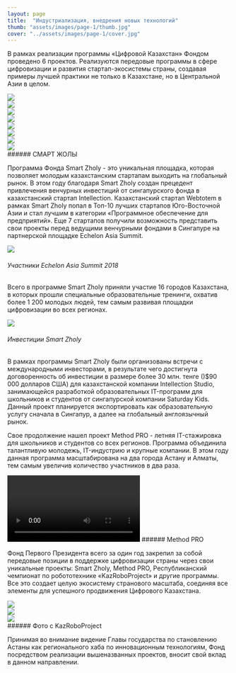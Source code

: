 ```yaml
---
layout: page
title:  "Индустриализация, внедрения новых технологий"
thumb: "assets/images/page-1/thumb.jpg"
cover: "../assets/images/page-1/cover.jpg"
---
```


В рамках реализации программы «Цифровой Казахстан» Фондом проведено 6 проектов. Реализуются передовые программы в сфере цифровизации и развития стартап-экосистемы страны, создавая примеры лучшей практики не только в Казахстане, но в Центральной Азии в целом.

<div class="carousel" markdown="1">
<div><img src="../assets/images/page-1/smart-zholy-1.jpg" /></div>
<div><img src="../assets/images/page-1/smart-zholy-2.jpg" /></div>
<div><img src="../assets/images/page-1/smart-zholy-3.jpg" /></div>
<div><img src="../assets/images/page-1/smart-zholy-4.jpg" /></div>
<div><img src="../assets/images/page-1/smart-zholy-5.jpg" /></div>
<div><img src="../assets/images/page-1/smart-zholy-6.jpg" /></div>
<div><img src="../assets/images/page-1/smart-zholy-7.jpg" /></div>
<div><img src="../assets/images/page-1/smart-zholy-8.jpg" /></div>
</div>
###### СМАРТ ЖОЛЫ

Программа Фонда Smart Zholy - это уникальная площадка, которая позволяет молодым казахстанским стартапам выходить на глобальный рынок. В этом году благодаря Smart Zholy создан прецедент привлечения венчурных инвестиций от сингапурского фонда в казахстанский стартап Intellection. Казахстанский стартап Webtotem в рамках Smart Zholy попал в Топ-10 лучших стартапов Юго-Восточной Азии и стал лучшим в категории «Программное обеспечение для предприятий». Еще 7 стартапов получили возможность представить свои проекты перед ведущими венчурными фондами в Сингапуре на партнерской площадке Echelon Asia Summit.

![](../assets/images/page-1/eas-1.png)
###### Участники Echelon Asia Summit 2018

Всего в программе Smart Zholy приняли участие 16 городов Казахстана, в которых прошли специальные образовательные тренинги, охватив более 1 200 молодых людей, тем самым развивая площадки цифровизации во всех регионах.

![](../assets/images/page-1/investments-infographic.png)
###### Инвестиции Smart Zholy

В рамках программы Smart Zholy были организованы встречи с международными инвесторами, в результате чего достигнута договоренность об инвестиции в размере более 30 млн. тенге ()$90 000 долларов США) для казахстанской компании Intellection Studio, занимающейся разработкой образовательных IT-программ для школьников и студентов от сингапурской компании Saturday Kids. Данный проект планируется экспортировать как образовательную услугу сначала в Сингапур, а далее на глобальный англоязычный рынок.

Свое продолжение нашел проект Method PRO - летняя IT-стажировка для школьников и студентов со всех регионов. Программа объединила талантливую молодежь, IT-индустрию и крупные компании. В этом году данная программа масштабирована на два города Астану и Алматы, тем самым увеличив количество участников в два раза.   

<video controls>
<source src="../assets/videos/Method.mp4" type="video/mp4" />
</video>
###### Method PRO

Фонд Первого Президента всего за один год закрепил за собой передовые позиции в поддержке цифровизации страны через свои уникальные проекты: Smart Zholy, Method PRO, Республиканский чемпионат по робототехнике «KazRoboProject» и другие программы. Все это создает целую экосистему странового масштаба, соединяя все элементы для успешного продвижения Цифрового Казахстана.

<div class="carousel" markdown="1">
<div><img src="../assets/images/page-1/1-robo-1.jpg" /></div>
<div><img src="../assets/images/page-1/1-robo-2.jpg" /></div>
<div><img src="../assets/images/page-1/1-robo-3.jpg" /></div>
</div>
###### Фото с KazRoboProject


Принимая во внимание видение Главы государства по становлению Астаны как регионального хаба по инновационным технологиям, Фонд посредством реализации вышеназванных проектов, вносит свой вклад в данном направлении.
